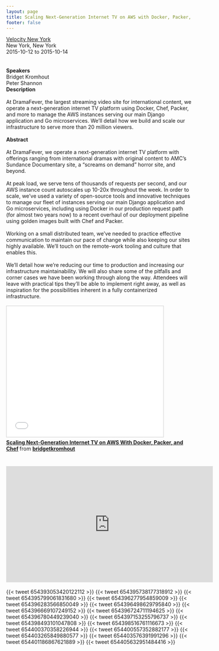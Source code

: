 ```yaml
---
layout: page
title: Scaling Next-Generation Internet TV on AWS with Docker, Packer, and Chef
footer: false
---
```


<div class="views-field views-field-nothing">        <span class="field-content views-field-field-details"><a href="http://velocityconf.com/devops-web-performance-ny-2015/public/schedule/detail/43925">Velocity New York</a><br>New York, New York<br><span class="date-display-start">2015-10-12</span> to <span class="date-display-end">2015-10-14</span></span></div>
<br>

<br>
<b>Speakers</b>
<br>
Bridget Kromhout<br>
Peter Shannon
<br>
<b>Description</b>
<br>
<br>
At DramaFever, the largest streaming video site for international content, we operate a next-generation internet TV platform using Docker, Chef, Packer, and more to manage the AWS instances serving our main Django application and Go microservices. We’ll detail how we build and scale our infrastructure to serve more than 20 million viewers.
<br>
<br>
<b>Abstract</b>
<br>
<br>
At DramaFever, we operate a next-generation internet TV platform with offerings ranging from international dramas with original content to AMC’s Sundance Documentary site, a “screams on demand” horror site, and beyond.
<br>
<br>
At peak load, we serve tens of thousands of requests per second, and our AWS instance count autoscales up 10-20x throughout the week. In order to scale, we’ve used a variety of open-source tools and innovative techniques to manage our fleet of instances serving our main Django application and Go microservices, including using Docker in our production request path (for almost two years now) to a recent overhaul of our deployment pipeline using golden images built with Chef and Packer.
<br>
<br>
Working on a small distributed team, we’ve needed to practice effective communication to maintain our pace of change while also keeping our sites highly available. We’ll touch on the remote-work tooling and culture that enables this.
<br>
<br>
We’ll detail how we’re reducing our time to production and increasing our infrastructure maintainability. We will also share some of the pitfalls and corner cases we have been working through along the way. Attendees will leave with practical tips they’ll be able to implement right away, as well as inspiration for the possibilities inherent in a fully containerized infrastructure.
<br>
<br>
<iframe src="//www.slideshare.net/slideshow/embed_code/key/11XLGRjVsAPanJ" width="425" height="355" frameborder="0" marginwidth="0" marginheight="0" scrolling="no" style="border:1px solid #CCC; border-width:1px; margin-bottom:5px; max-width: 100%;" allowfullscreen> </iframe> <div style="margin-bottom:5px"> <strong> <a href="//www.slideshare.net/bridgetkromhout/scaling-nextgeneration-internet-tv-on-aws-with-docker-packer-and-chef" title="Scaling Next-Generation Internet TV on AWS With Docker, Packer, and Chef" target="_blank">Scaling Next-Generation Internet TV on AWS With Docker, Packer, and Chef</a> </strong> from <strong><a href="//www.slideshare.net/bridgetkromhout" target="_blank">bridgetkromhout</a></strong> </div>

<br>
<br>
<iframe width="560" height="315" src="https://www.youtube.com/embed/HJ9NnTLjv2U" frameborder="0" allowfullscreen></iframe>
<br>
<br>
{{< tweet 654393053420122112 >}}
{{< tweet 654395738177318912 >}}
{{< tweet 654395799061831680 >}}
{{< tweet 654396277954859009 >}}
{{< tweet 654396283566850049 >}}
{{< tweet 654396498629795840 >}}
{{< tweet 654396669107249152 >}}
{{< tweet 654396724711194625 >}}
{{< tweet 654396780449239040 >}}
{{< tweet 654397153255796737 >}}
{{< tweet 654398493101047808 >}}
{{< tweet 654398516761116673 >}}
{{< tweet 654400370358226944 >}}
{{< tweet 654400557352882177 >}}
{{< tweet 654403265849880577 >}}
{{< tweet 654403576391991296 >}}
{{< tweet 654401186867621889 >}}
{{< tweet 654405632951484416 >}}
